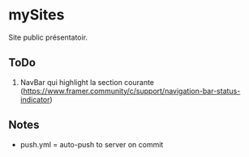 # mySites
Site public présentatoir.

## ToDo
1. NavBar qui highlight la section courante (https://www.framer.community/c/support/navigation-bar-status-indicator)

## Notes
- push.yml = auto-push to server on commit